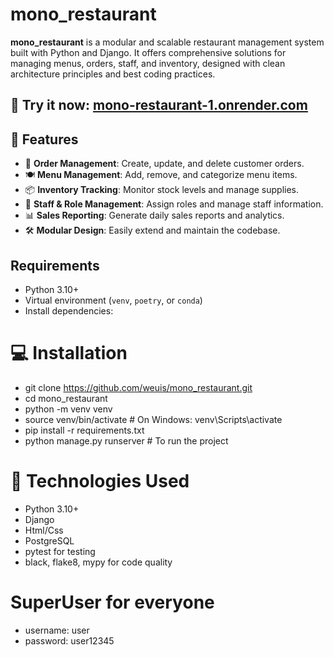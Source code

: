 # mono_restaurant

**mono_restaurant** is a modular and scalable restaurant management system built with Python and Django. It offers comprehensive solutions for managing menus, orders, staff, and inventory, designed with clean architecture principles and best coding practices.

🔗 **Try it now:** [mono-restaurant-1.onrender.com](https://mono-restaurant-app-web.onrender.com)
---
## 🚀 Features

- 🧾 **Order Management**: Create, update, and delete customer orders.
- 🍽️ **Menu Management**: Add, remove, and categorize menu items.
- 📦 **Inventory Tracking**: Monitor stock levels and manage supplies.
- 👥 **Staff & Role Management**: Assign roles and manage staff information.
- 📊 **Sales Reporting**: Generate daily sales reports and analytics.
- 🛠️ **Modular Design**: Easily extend and maintain the codebase.

## Requirements

- Python 3.10+
- Virtual environment (`venv`, `poetry`, or `conda`)
- Install dependencies:

# 💻 Installation
- git clone https://github.com/weuis/mono_restaurant.git
- cd mono_restaurant
- python -m venv venv
- source venv/bin/activate  # On Windows: venv\Scripts\activate
- pip install -r requirements.txt
- python manage.py runserver # To run the project


# 🧰 Technologies Used

- Python 3.10+
- Django
- Html/Css 
- PostgreSQL
- pytest for testing 
- black, flake8, mypy for code quality

# SuperUser for everyone 
- username: user
- password: user12345